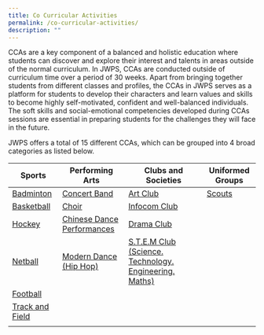 ```yaml
---
title: Co Curricular Activities
permalink: /co-curricular-activities/
description: ""
---
```

CCAs are a key component of a balanced and holistic education where students can discover and explore their interest and talents in areas outside of the normal curriculum. In JWPS, CCAs are conducted outside of curriculum time over a period of 30 weeks.
Apart from bringing together students from different classes and profiles, the CCAs in JWPS serves as a platform for students to develop their characters and learn values and skills to become highly self-motivated, confident and well-balanced individuals. 
The soft skills and social-emotional competencies developed during CCAs sessions are essential in preparing students for the challenges they will face in the future.<br>

JWPS offers a total of 15 different CCAs, which can be grouped into 4 broad categories as listed below.



| Sports | Performing Arts | Clubs and Societies | Uniformed Groups |
| -------- | -------- | -------- | ---- |
| [Badminton](https://youtu.be/V8cMn9Hen9Q)     |  [Concert Band](https://youtu.be/lg5I0s3fpLw)     | [Art Club](https://youtu.be/GH6PbtZ5qLI)     | [Scouts](https://youtu.be/DYdv9FU1lSU) |
|  [Basketball](https://youtu.be/MZsewIvJHyE)  |  [Choir](https://youtu.be/UB9juRjqa9M)   |  [Infocom Club](https://youtu.be/v_WAQdey6xw) | |
| [Hockey](https://youtu.be/I0aGfGUOGQI)  | [Chinese Dance](https://youtu.be/IhgeGoeHLqU) <br>[Performances](https://youtu.be/bg8mVB1CFF4) |  [Drama Club](https://youtu.be/4-QLskuDYPM) | |
| [Netball](https://youtu.be/36TwXWy2Woc) | [Modern Dance (Hip Hop)](https://youtu.be/sHGrE2yEJpY)  |  [S.T.E.M Club (Science. Technology. Engineering. Maths)](https://youtu.be/HWVifWO_dWw)  | |
| [Football](https://youtu.be/T1kQVaV88aY)  |   |   | |
| [Track and Field](https://youtu.be/g5lVbbgGpmM) |   |   |
|  |   |   | |